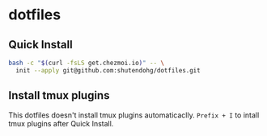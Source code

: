 # dotfiles
## Quick Install 
``` sh
bash -c "$(curl -fsLS get.chezmoi.io)" -- \
  init --apply git@github.com:shutendohg/dotfiles.git
```
## Install tmux plugins
This dotfiles doesn't install tmux plugins automaticaclly.
`Prefix + I` to intall tmux plugins after Quick Install.
